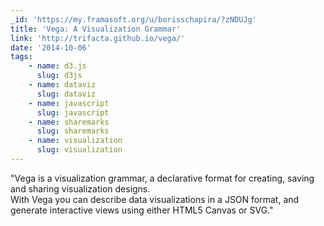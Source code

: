 ```yaml
---
_id: 'https://my.framasoft.org/u/borisschapira/?zNDUJg'
title: 'Vega: A Visualization Grammar'
link: 'http://trifacta.github.io/vega/'
date: '2014-10-06'
tags:
    - name: d3.js
      slug: d3js
    - name: dataviz
      slug: dataviz
    - name: javascript
      slug: javascript
    - name: sharemarks
      slug: sharemarks
    - name: visualization
      slug: visualization
---
```


<div class="markdown"><p>&quot;Vega is a visualization grammar, a declarative format for creating, saving and sharing visualization designs.<br />
With Vega you can describe data visualizations in a JSON format, and generate interactive views using either HTML5 Canvas or SVG.&quot;
</p></div>
